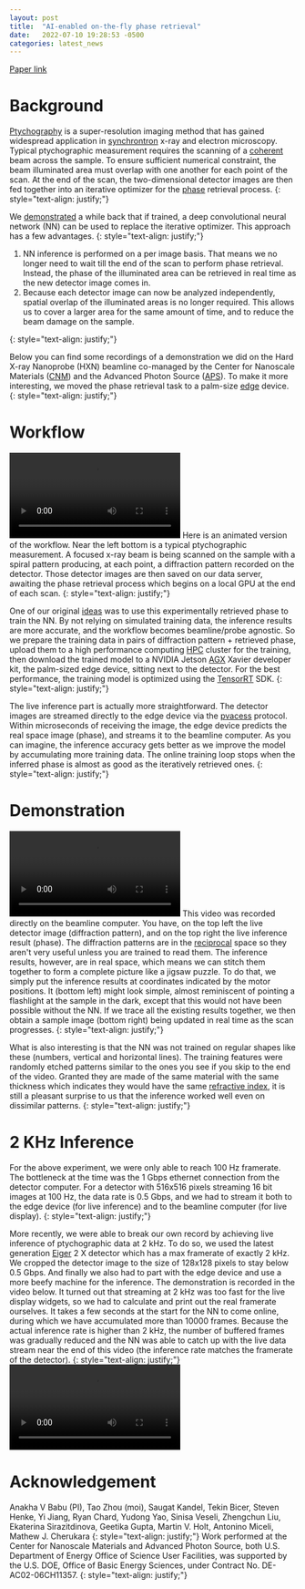 ```yaml
---
layout: post
title:  "AI-enabled on-the-fly phase retrieval"
date:   2022-07-10 19:28:53 -0500
categories: latest_news
---
```

[Paper link](https://www.nature.com/articles/s41467-023-41496-z)

# Background
[Ptychography](https://en.wikipedia.org/wiki/Ptychography) is a super-resolution imaging method that has gained widespread application in [synchrontron](https://en.wikipedia.org/wiki/Synchrotron) x-ray and electron microscopy. Typical ptychographic measurement requires the scanning of a [coherent](https://en.wikipedia.org/wiki/Coherence_(physics)) beam across the sample. To ensure sufficient numerical constraint, the beam illuminated area must overlap with one another for each point of the scan. At the end of the scan, the two-dimensional detector images are then fed together into an iterative optimizer for the [phase](https://en.wikipedia.org/wiki/Phase_problem) retrieval process.
{: style="text-align: justify;"}

We [demonstrated](https://aip.scitation.org/doi/10.1063/5.0013065) a while back that if trained, a deep convolutional neural network (NN) can be used to replace the iterative optimizer. This approach has a few advantages. 
{: style="text-align: justify;"}
<ol>
  <li>NN inference is performed on a per image basis. That means we no longer need to wait till the end of the scan to perform phase retrieval. Instead, the phase of the illuminated area can be retrieved in real time as the new detector image comes in.</li>
  <li>Because each detector image can now be analyzed independently, spatial overlap of the illuminated areas is no longer required. This allows us to cover a larger area for the same amount of time, and to reduce the beam damage on the sample.</li>
</ol>
{: style="text-align: justify;"}

Below you can find some recordings of a demonstration we did on the Hard X-ray Nanoprobe (HXN) beamline co-managed by the Center for Nanoscale Materials ([CNM](https://www.anl.gov/cnm)) and the Advanced Photon Source ([APS](https://www.aps.anl.gov/)). To make it more interesting, we moved the phase retrieval task to a palm-size [edge](https://en.wikipedia.org/wiki/Edge_computing) device.
{: style="text-align: justify;"}

# Workflow
<video src="https://user-images.githubusercontent.com/20727490/282402032-4bfbd95b-2da0-46db-bc3c-ab0d51a39713.mp4" controls="controls" style="max-width: 730px;"></video>
Here is an animated version of the workflow. Near the left bottom is a typical ptychographic measurement. A focused x-ray beam is being scanned on the sample with a spiral pattern producing, at each point, a diffraction pattern recorded on the detector. Those detector images are then saved on our data server, awaiting the phase retrieval process which begins on a local GPU at the end of each scan.
{: style="text-align: justify;"}

One of our original [ideas](https://aip.scitation.org/doi/10.1063/5.0013065) was to use this experimentally retrieved phase to train the NN. By not relying on simulated training data, the inference results are more accurate, and the workflow becomes beamline/probe agnostic. So we prepare the training data in pairs of diffraction pattern + retrieved phase, upload them to a high performance computing [HPC](https://www.alcf.anl.gov/support-center/theta/theta-thetagpu-overview) cluster for the training, then download the trained model to a NVIDIA Jetson [AGX](https://developer.nvidia.com/embedded/jetson-agx-xavier-developer-kit) Xavier developer kit, the palm-sized edge device, sitting next to the detector. For the best performance, the training model is optimized using the [TensorRT](https://developer.nvidia.com/tensorrt) SDK.
{: style="text-align: justify;"}

The live inference part is actually more straightforward. The detector images are streamed directly to the edge device via the [pvacess](https://epics-controls.org/resources-and-support/documents/pvaccess/) protocol. Within microseconds of receiving the image, the edge device predicts the real space image (phase), and streams it to the beamline computer. As you can imagine, the inference accuracy gets better as we improve the model by accumulating more training data. The online training loop stops when the inferred phase is almost as good as the iteratively retrieved ones.
{: style="text-align: justify;"}

# Demonstration
<video src="https://user-images.githubusercontent.com/20727490/178196540-206126b5-9ab2-41fc-b5ad-6fd5efa40933.mp4" controls="controls" style="max-width: 730px;"></video>
This video was recorded directly on the beamline computer. You have, on the top left the live detector image (diffraction pattern), and on the top right the live inference result (phase). The diffraction patterns are in the [reciprocal](https://en.wikipedia.org/wiki/Reciprocal_lattice) space so they aren't very useful unless you are trained to read them. The inference results, however, are in real space, which means we can stitch them together to form a complete picture like a jigsaw puzzle. To do that, we simply put the inference results at coordinates indicated by the motor positions. It (bottom left) might look simple, almost reminiscent of pointing a flashlight at the sample in the dark, except that this would not have been possible without the NN. If we trace all the existing results together, we then obtain a sample image (bottom right) being updated in real time as the scan progresses.
{: style="text-align: justify;"}

What is also interesting is that the NN was not trained on regular shapes like these (numbers, vertical and horizontal lines). The training features were randomly etched patterns similar to the ones you see if you skip to the end of the video. Granted they are made of the same material with the same thickness which indicates they would have the same [refractive index](https://en.wikipedia.org/wiki/Refractive_index), it is still a pleasant surprise to us that the inference worked well even on dissimilar patterns.
{: style="text-align: justify;"}

# 2 KHz Inference
For the above experiment, we were only able to reach 100 Hz framerate. The bottleneck at the time was the 1 Gbps ethernet connection from the detector computer. For a detector with 516x516 pixels streaming 16 bit images at 100 Hz, the data rate is 0.5 Gbps, and we had to stream it both to the edge device (for live inference) and to the beamline computer (for live display).
{: style="text-align: justify;"}

More recently, we were able to break our own record by achieving live inference of ptychographic data at 2 kHz. To do so, we used the latest generation [Eiger](https://www.dectris.com/detectors/x-ray-detectors/eiger2/) 2 X detector which has a max framerate of exactly 2 kHz. We cropped the detector image to the size of 128x128 pixels to stay below 0.5 Gbps. And finally we also had to part with the edge device and use a more beefy machine for the inference. The demonstration is recorded in the video below. It turned out that streaming at 2 kHz was too fast for the live display widgets, so we had to calculate and print out the real framerate ourselves. It takes a few seconds at the start for the NN to come online, during which we have accumulated more than 10000 frames. Because the actual inference rate is higher than 2 kHz, the number of buffered frames was gradually reduced and the NN was able to catch up with the live data stream near the end of this video (the inference rate matches the framerate of the detector). 
{: style="text-align: justify;"}
<video src="https://user-images.githubusercontent.com/20727490/178209735-6204d707-8e75-4dc8-b549-195b48465414.mp4" controls="controls" style="max-width: 730px;"></video>

# Acknowledgement
Anakha V Babu (PI), Tao Zhou (moi), Saugat Kandel, Tekin Bicer, Steven Henke, Yi Jiang, Ryan Chard, Yudong Yao, Sinisa Veseli, Zhengchun Liu, Ekaterina Sirazitdinova, Geetika Gupta, Martin V. Holt, Antonino Miceli, Mathew J. Cherukara
{: style="text-align: justify;"}
Work performed at the Center for Nanoscale Materials and Advanced Photon Source, both U.S. Department of Energy Office of Science User Facilities, was supported by the U.S. DOE, Office of Basic Energy Sciences, under Contract No. DE-AC02-06CH11357. 
{: style="text-align: justify;"}


